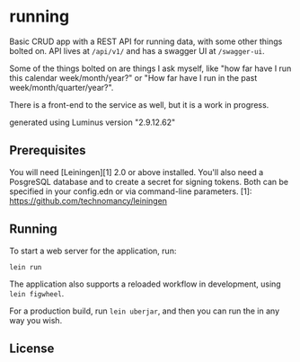 # running

Basic CRUD app with a REST API for running data, with some other things bolted on. API lives at `/api/v1/` and has a swagger UI at `/swagger-ui`. 

Some of the things bolted on are things I ask myself, like "how far have I run this calendar week/month/year?" or "How far have I run in the past week/month/quarter/year?".


There is a front-end to the service as well, but it is a work in progress.

generated using Luminus version "2.9.12.62"


## Prerequisites

You will need [Leiningen][1] 2.0 or above installed. You'll also need a PosgreSQL database and to create a secret for signing tokens. Both can be specified in your config.edn or via command-line parameters.
[1]: https://github.com/technomancy/leiningen

## Running

To start a web server for the application, run:

    lein run 
    
The application also supports a reloaded workflow in development, using `lein figwheel`.

For a production build, run `lein uberjar`, and then you can run the in any way you wish.

## License

